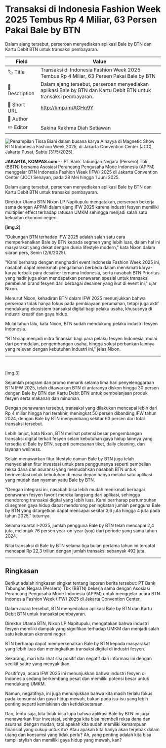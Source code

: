 # Transaksi di Indonesia Fashion Week 2025 Tembus Rp 4 Miliar, 63 Persen Pakai Bale by BTN

Dalam ajang tersebut, perseroan menyediakan aplikasi Bale by BTN dan Kartu Debit BTN untuk transaksi pembayaran.

| Field         | Value                                                       |
|---------------|-------------------------------------------------------------|
| 🏷️ Title       | Transaksi di Indonesia Fashion Week 2025 Tembus Rp 4 Miliar, 63 Persen Pakai Bale by BTN |
| 📝 Description | Dalam ajang tersebut, perseroan menyediakan aplikasi Bale by BTN dan Kartu Debit BTN untuk transaksi pembayaran. |
| 🔗 Short URL   | http://kmp.im/AGHq9Y |
| 👤 Author      |  |
| ✏️ Editor      | Sakina Rakhma Diah Setiawan |

![Penampilan Tissa Biani dalam busana karya Ainayya di Magnetic Show BTN Indonesia Fashion Week 2025, di Jakarta Convention Center (JCC), Jakarta Pusat, Sabtu (31/5/2025).](https://asset.kompas.com/crops/8FYiJKzSoJUO_6K1Cgm6zE6Y0eY=/0x0:0x0/750x500/data/photo/2025/05/31/683b22463b87a.jpeg)

**JAKARTA, KOMPAS.com --** PT Bank Tabungan Negara (Persero) Tbk (BBTN) bersama Asosiasi Perancang Pengusaha Mode Indonesia (APPM) menggelar BTN Indonesia Fashion Week (IFW) 2025 di Jakarta Convention Center (JCC) Senayan, pada 28 Mei hingga 1 Juni 2025.

Dalam ajang tersebut, perseroan menyediakan aplikasi Bale by BTN dan Kartu Debit BTN untuk transaksi pembayaran.

Direktur Utama BTN Nixon LP Napitupulu mengatakan, perseroan bekerja sama dengan APPMI dalam ajang IFW 2025 karena industri fesyen memiliki multiplier effect terhadap ratusan UMKM sehingga menjadi salah satu kekuatan ekonomi negeri.

**\[img.2\]**

"Dukungan BTN terhadap IFW 2025 adalah salah satu cara memperkenalkan Bale by BTN kepada segmen yang lebih luas, dalam hal ini masyarakat yang dekat dengan dunia lifestyle modern,\" kata Nixon dalam siaran pers, Senin (2/6/2025).

\"Kami berharap dengan menghadiri event Indonesia Fashion Week 2025 ini, nasabah dapat menikmati pengalaman berbeda dalam menikmati karya-karya terbaik para desainer ternama Indonesia, serta nasabah BTN Prioritas yang hadir juga akan mendapatkan penawaran spesial untuk transaksi pembelian brand fesyen dari berbagai desainer yang ikut di event ini," ujar Nixon.

Menurut Nixon, kehadiran BTN dalam IFW 2025 menunjukkan bahwa perseroan tidak hanya fokus pada pembiayaan perumahan, tetapi juga aktif mendukung ekosistem transaksi digital bagi pelaku usaha, khususnya di industri kreatif dan gaya hidup.

Mulai tahun lalu, kata Nixon, BTN sudah mendukung pelaku industri fesyen Indonesia.

"BTN siap menjadi mitra finansial bagi para pelaku fesyen Indonesia, mulai dari permodalan, pengembangan usaha, hingga solusi perbankan lainnya yang relevan dengan kebutuhan industri ini," jelas Nixon.

------------------------------------------------------------------------

 

\[img.3\]

Sejumlah program dan promo menarik selama lima hari penyelenggaraan BTN IFW 2025, telah ditawarkan BTN di antaranya diskon hingga 30 persen dengan Bale by BTN dan Kartu Debit BTN untuk pembelanjaan produk fesyen serta makanan dan minuman.

Dengan penawaran tersebut, transaksi yang dilakukan mencapai lebih dari Rp 4 miliar hingga hari terakhir, meningkat 50 persen dibanding IFW tahun 2024, dengan Bale by BTN menyumbang sekitar 63 persen dari total transaksi tersebut.

Lebih lanjut, kata Nixon, BTN melihat potensi besar pengembangan transaksi digital terkait fesyen selain kebutuhan gaya hidup lainnya yang tersedia di Bale by BTN, seperti pemesanan tiket, daily cleaning, dan layanan wellness.

Selain menawarkan fitur lifestyle namun Bale by BTN juga telah menyediakan fitur investasi untuk para penggunanya seperti pembelian reksa dana dan asuransi yang memudahkan nasabah BTN untuk berinvestasi untuk kebutuhan di masa depan hanya melalui satu aplikasi yang mudah dan nyaman yaitu Bale by BTN.

"Dengan integrasi ini, nasabah bisa lebih mudah menikmati berbagai penawaran fesyen favorit mereka langsung dari aplikasi, sehingga mendorong transaksi digital yang lebih luas. Kami berrharap pertumbuhan di segmen gaya hidup dapat mendorong peningkatan jumlah pengguna Bale by BTN yang ditargetkan dapat mencapai sekitar 3,6 juta hingga 4 juta pada tahun 2025," tuturnya.

Selama kuartal I-2025, jumlah pengguna Bale by BTN telah mencapai 2,4 juta, melonjak 76 persen year-on-year (yoy) dari periode yang sama tahun 2024.

Nilai transaksi di Bale by BTN selama tiga bulan pertama tahun ini tercatat mencapai Rp 22,3 triliun dengan jumlah transaksi sebanyak 492 juta.

---
## Ringkasan

Berikut adalah ringkasan singkat tentang laporan berita tersebut: PT Bank Tabungan Negara (Persero) Tbk (BBTN) bekerja sama dengan Asosiasi Perancang Pengusaha Mode Indonesia (APPM) untuk menggelar acara BTN Indonesia Fashion Week (IFW) 2025 di Jakarta Convention Center.

 Dalam acara tersebut, BTN menyediakan aplikasi Bale by BTN dan Kartu Debit BTN untuk transaksi pembayaran.

 Direktur Utama BTN, Nixon LP Napitupulu, mengatakan bahwa industri fesyen memiliki dampak yang signifikan terhadap UMKM dan menjadi salah satu kekuatan ekonomi negeri.

 BTN berharap dapat memperkenalkan Bale by BTN kepada masyarakat yang lebih luas dan meningkatkan transaksi digital di industri fesyen.



Sekarang, mari kita lihat sisi positif dan negatif dari informasi ini dengan sedikit satire yang menyakitkan.

 Positifnya, acara IFW 2025 ini menunjukkan bahwa industri fesyen di Indonesia sedang berkembang pesat dan memiliki potensi besar untuk mendukung UMKM.

 Namun, negatifnya, ini juga menunjukkan bahwa kita masih terlalu fokus pada konsumsi dan gaya hidup mewah, bukan pada isu-isu yang lebih penting seperti kemiskinan dan ketidaksetaraan.

 Dan, tentu saja, kita tidak bisa lupa bahwa aplikasi Bale by BTN ini juga menawarkan fitur investasi, sehingga kita bisa membeli reksa dana dan asuransi dengan mudah, tapi apakah kita sudah memiliki kemampuan finansial yang cukup untuk itu? Atau apakah kita hanya akan terjebak dalam utang dan konsumsi yang tidak perlu? Ah, yang penting adalah kita bisa tampil stylish dan memiliki gaya hidup yang mewah, kan?
